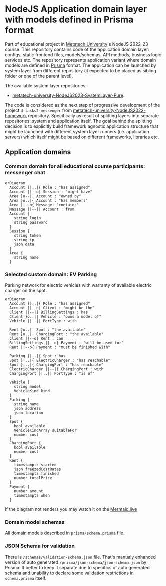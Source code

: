 # NodeJS Application domain layer with models defined in Prisma format
Part of educational project in [Metatech University](https://github.com/metatech-university/)'s NodeJS 2022-23 course. This repository contains code of the application domain layer: configs, static frontend files, models/schemas, API methods, business logic services etc. The repository represents application variant where domain models are defined in [Prisma](https://www.prisma.io/) format. The application can be launched by system layer from different repository (it expected to be placed as sibling folder or one of the parent level).

The available system layer repositories:
- [metatech-university-NodeJS2023-SystemLayer-Pure](https://github.com/KLarpen/metatech-university-NodeJS2023-SystemLayer-Pure).

The code is considered as the next step of progressive development of the project `d-tasks2-messenger` from [metatech-university-NodeJS2022-homework](https://github.com/KLarpen/metatech-university-NodeJS2022-homework/tree/prisma/JavaScript/d-tasks2-messenger) repository. Specifically as result of splitting layers into separate repositories: system and application itself. The goal behind the splitting decision is to explicitly build framework agnostic application structure that might be launched with different system layer runners (i.e. application servers) which itself might be based on different frameworks, libraries etc.

## Application domains

### Common domain for all educational course participants: messenger chat
```mermaid
erDiagram
  Account }|..|{ Role : "has assigned"
  Account ||--o| Session : "might have"
  Area }o--|| Account : "owned by"
  Area }o..|{ Account : "has members"
  Area ||--o{ Message: "contains"
  Message ||--|| Account : from
  Account {
    string login
    string password
  }
  Session {
    string token
    string ip
    json data
  }
  Area {
    string name
  }
```

### Selected custom domain: EV Parking
Parking network for electric vehicles with warranty of available electric charger on the spot.

```mermaid
erDiagram
  Account }|..|{ Role : "has assigned"
  Account ||--o| Client : "might be the"
  Client ||--|{ BillingSettings : has
  Client }o..|| Vehicle : "owns a model of"
  Vehicle }|..|| PortType : with

  Rent }o..|| Spot : "the available"
  Rent }o..|| ChargingPort : "the available"
  Client ||--o{ Rent : can
  BillingSettings ||--o{ Payment : "will be used for"
  Rent ||--o{ Payment : "must be finished with"

  Parking ||--|{ Spot : has
  Spot }|..|{ ElectricCharger : "has reachable"
  Spot }|..|{ ChargingPort : "has reachable"
  ElectricCharger ||--|{ ChargingPort : with
  ChargingPort }|..|| PortType : "is of"

  Vehicle {
    string model
    VehicleKind kind
  }
  Parking {
    string name
    json address
    json location
  }
  Spot {
    bool available
    VehicleKindArray suitableFor
    number cost
  }
  ChargingPort {
    bool available
    number cost
  }
  Rent {
    timestamptz started
    json freezedCostRates
    timestamptz finished
    number totalPrice
  }
  Payment {
    number amount
    timestamptz when
  }
```

If the diagram not renders you may watch it on the [Mermaid.live](https://mermaid.live/edit#pako:eNp9VMuOGjEQ_BXLZxaFRNqs5rYhm0sUCUGUQ8SlGTeMN34g2xMCM_x72h7DmkciDiPbVdXdVcYdr61AXnF0nyVsHOilYey5rm1rAjv243HfsblVyCq25A14Bt7LjUGx5CWy7x8ebM-mSiKtIlbLTRPYCllocMDmwwgl0U9SKWk2CwyBPp44pF7AjpZq9-wHNrLO5e3OUH2mqWPF7HpQPQFSrz2bWRe-77eRsJOhWZqImReCi60dGqS-GPwGqWClcoclbtqA21BnUfBf-GIi2w3sitWQal7Pl0Ez2OuTRTuCRIdaj4KtrSuauIPWrU9-rqWRviFGmo8PE87A_aIyJ3PzkNnRtMpZviisg5N1Gg_dOVaHUDdvk5WUGyfu4K9lcx9X1CERdrl9G9ySS5_zLRPu4oIxT3Vo0nQLhp0M-CqNYOSCiLvH0pVLpgGNw8art4aBEA69L3aUrSFIa846yY0ssrJWFffguoFn52DPfCtDPP5CoSaEafWKbKmtD2fVCxf-o36Pmy5J5gSp0QfQ23CgEcEFFMUwa4d4QDEl9hwC-lvO6UJdVAs2gJpRoli4OVzG7gIIOj4At6q7BgcD-YhrdBqkoGcmcdN_iTLgMWpBGcWkIw7aYBd7U_MquBZHvN0Kajk_TLxag_K0uwXDq47_4dXk6f346ePj5MPj6Tfie169O474wVpiTEYchQzWfRteufTYJYWf6TyWOf4Fl8uyag)

### Domain model schemas

All domain models described in `prisma/schema.prisma` file.

### JSON Schema for validation

There is `/schemas/validation-schema.json` file. That's manualy enhanced version of auto generated `/prisma/json-schema/json-schema.json` by Prisma. It better to keep it separate due to specifics of auto generated schema and unability to declare some validation restrictions in `schema.prisma` itself.
